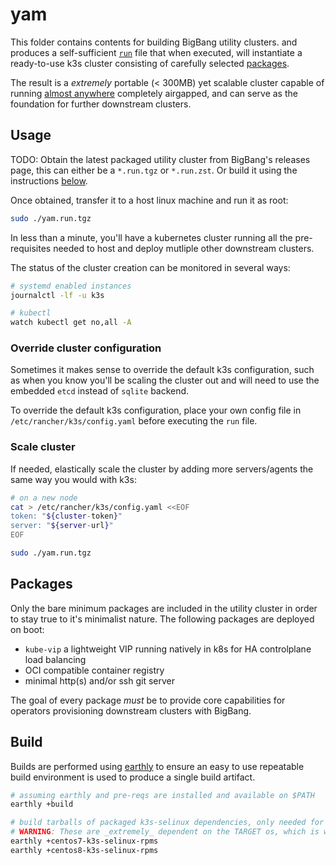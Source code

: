 # yam

This folder contains contents for building BigBang utility clusters. and produces a self-sufficient [`run`](https://makeself.io/) file that when executed, will instantiate a ready-to-use k3s cluster consisting of carefully selected [packages](#packages).

The result is a _extremely_ portable (< 300MB) yet scalable cluster capable of running [almost anywhere](https://k3s.io/) completely airgapped, and can serve as the foundation for further downstream clusters.

## Usage

TODO: Obtain the latest packaged utility cluster from BigBang's releases page, this can either be a `*.run.tgz` or `*.run.zst`.
Or build it using the instructions [below](#build).

Once obtained, transfer it to a host linux machine and run it as root:

```bash
sudo ./yam.run.tgz
```

In less than a minute, you'll have a kubernetes cluster running all the pre-requisites needed to host and deploy mutliple other downstream clusters.

The status of the cluster creation can be monitored in several ways:

```bash
# systemd enabled instances
journalctl -lf -u k3s

# kubectl
watch kubectl get no,all -A
```

### Override cluster configuration

Sometimes it makes sense to override the default k3s configuration, such as when you know you'll be scaling the cluster out and will need to use the embedded `etcd` instead of `sqlite` backend.

To override the default k3s configuration, place your own config file in `/etc/rancher/k3s/config.yaml` before executing the `run` file.

### Scale cluster

If needed, elastically scale the cluster by adding more servers/agents the same way you would with k3s:

```bash
# on a new node
cat > /etc/rancher/k3s/config.yaml <<EOF
token: "${cluster-token}"
server: "${server-url}"
EOF

sudo ./yam.run.tgz
```

## Packages

Only the bare minimum packages are included in the utility cluster in order to stay true to it's minimalist nature.  The following packages are deployed on boot:

* `kube-vip` a lightweight VIP running natively in k8s for HA controlplane load balancing
* OCI compatible container registry
* minimal http(s) and/or ssh git server

The goal of every package _must_ be to provide core capabilities for operators provisioning downstream clusters with BigBang.

## Build

Builds are performed using [earthly](https://earthly.dev/) to ensure an easy to use repeatable build environment is used to produce a single build artifact.

```bash
# assuming earthly and pre-reqs are installed and available on $PATH
earthly +build

# build tarballs of packaged k3s-selinux dependencies, only needed for systems requiring selinux in Enforcing mode
# WARNING: These are _extremely_ dependent on the TARGET os, which is why they are not packaged with yam
earthly +centos7-k3s-selinux-rpms
earthly +centos8-k3s-selinux-rpms
```
